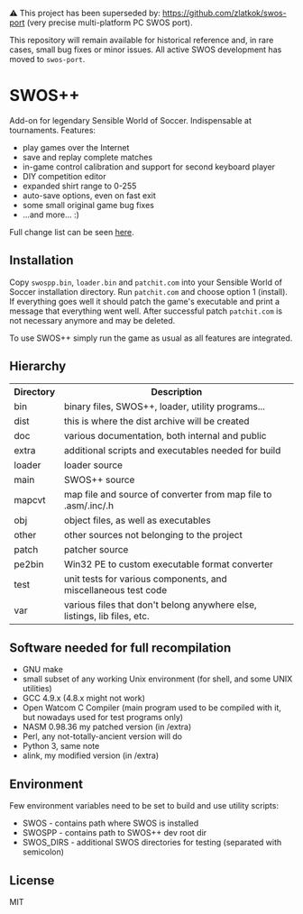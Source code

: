 ⚠️ This project has been superseded by: https://github.com/zlatkok/swos-port (very precise multi-platform PC SWOS port).

This repository will remain available for historical reference and, in rare cases, small bug fixes or minor issues. All active SWOS development has moved to `swos-port`.

# SWOS++

Add-on for legendary Sensible World of Soccer. Indispensable at tournaments. Features:
- play games over the Internet
- save and replay complete matches
- in-game control calibration and support for second keyboard player
- DIY competition editor
- expanded shirt range to 0-255
- auto-save options, even on fast exit
- some small original game bug fixes
- ...and more... :)

Full change list can be seen [here](doc/changes.txt).


## Installation

Copy `swospp.bin`, `loader.bin` and `patchit.com` into your Sensible World of Soccer installation directory.
Run `patchit.com` and choose option 1 (install). If everything goes well it should patch the game's executable
and print a message that everything went well. After successful patch `patchit.com` is not necessary anymore and
may be deleted.

To use SWOS++ simply run the game as usual as all features are integrated.


## Hierarchy

<table>
    <tr><th>Directory</th><th>Description</th></tr>
    <tr><td>bin</td><td>binary files, SWOS++, loader, utility programs...</td></tr>
    <tr><td>dist</td><td>this is where the dist archive will be created</tr>
    <tr><td>doc</td><td>various documentation, both internal and public</tr>
    <tr><td>extra</td><td>additional scripts and executables needed for build</tr>
    <tr><td>loader</td><td>loader source</tr>
    <tr><td>main</td><td>SWOS++ source</tr>
    <tr><td>mapcvt</td><td>map file and source of converter from map file to .asm/.inc/.h</tr>
    <tr><td>obj</td><td>object files, as well as executables</tr>
    <tr><td>other</td><td>other sources not belonging to the project</tr>
    <tr><td>patch</td><td>patcher source</tr>
    <tr><td>pe2bin</td><td>Win32 PE to custom executable format converter</tr>
    <tr><td>test</td><td>unit tests for various components, and miscellaneous test code</tr>
    <tr><td>var</td><td>various files that don't belong anywhere else, listings, lib files, etc.</tr>
</table>


## Software needed for full recompilation

- GNU make
- small subset of any working Unix environment (for shell, and some UNIX utilities)
- GCC 4.9.x (4.8.x might not work)
- Open Watcom C Compiler (main program used to be compiled with it, but
  nowadays used for test programs only)
- NASM 0.98.36 my patched version (in /extra)
- Perl, any not-totally-ancient version will do
- Python 3, same note
- alink, my modified version (in /extra)


## Environment

Few environment variables need to be set to build and use utility scripts:
- SWOS        - contains path where SWOS is installed
- SWOSPP      - contains path to SWOS++ dev root dir
- SWOS_DIRS   - additional SWOS directories for testing (separated with semicolon)



## License

MIT
